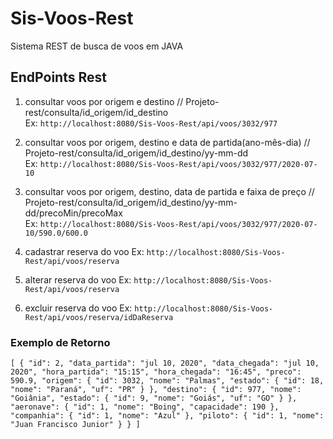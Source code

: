 # Sis-Voos-Rest
 Sistema REST de busca de voos em JAVA
 
 
## EndPoints Rest
1. consultar voos por origem e destino 
// Projeto-rest/consulta/id_origem/id_destino <br>
Ex: `` http://localhost:8080/Sis-Voos-Rest/api/voos/3032/977 ``
2. consultar voos por origem, destino e data de partida(ano-mês-dia)
// Projeto-rest/consulta/id_origem/id_destino/yy-mm-dd <br>
Ex: `` http://localhost:8080/Sis-Voos-Rest/api/voos/3032/977/2020-07-10 ``
 
3. consultar voos por origem, destino, data de partida e faixa de preço
// Projeto-rest/consulta/id_origem/id_destino/yy-mm-dd/precoMin/precoMax <br>
Ex: ``http://localhost:8080/Sis-Voos-Rest/api/voos/3032/977/2020-07-10/590.0/600.0``
4. cadastrar reserva do voo
Ex: ``http://localhost:8080/Sis-Voos-Rest/api/voos/reserva``
5. alterar reserva do voo
Ex: ``http://localhost:8080/Sis-Voos-Rest/api/voos/reserva``
6. excluir reserva do voo
Ex: ``http://localhost:8080/Sis-Voos-Rest/api/voos/reserva/idDaReserva``


### Exemplo de Retorno
`` [
  {
    "id": 2,
    "data_partida": "jul 10, 2020",
    "data_chegada": "jul 10, 2020",
    "hora_partida": "15:15",
    "hora_chegada": "16:45",
    "preco": 590.9,
    "origem": {
      "id": 3032,
      "nome": "Palmas",
      "estado": {
        "id": 18,
        "nome": "Paraná",
        "uf": "PR"
      }
    },
    "destino": {
      "id": 977,
      "nome": "Goiânia",
      "estado": {
        "id": 9,
        "nome": "Goiás",
        "uf": "GO"
      }
    },
    "aeronave": {
      "id": 1,
      "nome": "Boing",
      "capacidade": 190
    },
    "companhia": {
      "id": 1,
      "nome": "Azul"
    },
    "piloto": {
      "id": 1,
      "nome": "Juan Francisco Junior"
    }
  }
]
``
